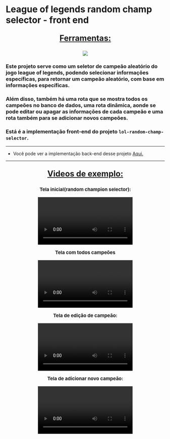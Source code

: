 # League of legends random champ selector - front end

<div align=center>
  <p style='font-size: 25px; text-decoration: underline; font-weight: bold'>Ferramentas:</p>
  <a href="https://github.com/Joao-Vtr-Oliveira/todo-list-login">
    <img src="https://skillicons.dev/icons?i=react,ts,tailwind,nextjs" />
  </a>
</div>

### Este projeto serve como um seletor de campeão aleatório do jogo league of legends, podendo selecionar informações específicas, para retornar um campeão aleatório, com base em informações específicas.

### Além disso, também há uma rota que se mostra todos os campeões no banco de dados, uma rota dinâmica, aonde se pode editar ou apagar as informações de cada campeão e uma rota também para se adicionar novos campeões.

### Está é a implementação front-end do projeto `lol-random-champ-selector`.


---

- Você pode ver a implementação back-end desse projeto [Aqui.](https://github.com/Joao-Vtr-Oliveira/lol-random-champ-selector-backend)

---

<div align=center>
  <p style='font-size: 25px; text-decoration: underline; font-weight: bold'>Videos de exemplo:</p>
  <p style='font-size: 15px; font-weight: bold'>Tela inicial(random champion selector):</p>
  <video controls src="https://github.com/Joao-Vtr-Oliveira/lol-random-champ-selector-frontend/assets/114768964/fa33a209-57b3-4d0f-a1c8-e6c9ed71c20b"></video>

  <p style='font-size: 15px; font-weight: bold'>Tela com todos campeões</p>
  <video controls src="https://github.com/Joao-Vtr-Oliveira/lol-random-champ-selector-frontend/assets/114768964/51f69600-362b-4c24-9536-4222adaa0273"></video>

  <p style='font-size: 15px; font-weight: bold'>Tela de edição de campeão:</p>
  <video controls src="https://github.com/Joao-Vtr-Oliveira/lol-random-champ-selector-frontend/assets/114768964/15172fbf-519b-4f39-9c0b-659935a2c935"></video>

  <p style='font-size: 15px; font-weight: bold'>Tela de adicionar novo campeão:</p>
  <video controls src="https://github.com/Joao-Vtr-Oliveira/lol-random-champ-selector-frontend/assets/114768964/1d82cab2-98af-4a48-b6c6-b311a3f0bcc0"></video>
</div>